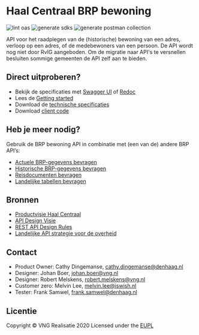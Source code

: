 # Haal Centraal BRP bewoning

![lint oas](https://github.com/VNG-Realisatie/Haal-Centraal-BRP-Bewoning/workflows/lint-oas/badge.svg)
![generate sdks](https://github.com/VNG-Realisatie/Haal-Centraal-BRP-Bewoning/workflows/generate-sdks/badge.svg)
![generate postman collection](https://github.com/VNG-Realisatie/Haal-Centraal-BRP-Bewoning/workflows/generate-postman-collection/badge.svg)

API voor het raadplegen van de (historische) bewoning van een adres, verloop op een adres, of de medebewoners van een persoon.
De API wordt nog niet door RvIG aangeboden. Om de migratie naar API's te versnellen besluiten sommige gemeenten de API zelf aan te bieden.  

## Direct uitproberen?
* Bekijk de specificaties met [Swagger UI](https://vng-realisatie.github.io/Haal-Centraal-BRP-bewoning/swagger-ui) of [Redoc](https://vng-realisatie.github.io/Haal-Centraal-BRP-bewoning/redoc)
* Lees de [Getting started](https://vng-realisatie.github.io/Haal-Centraal-BRP-bewoning/getting-started)
* Download de [technische specificaties](https://github.com/VNG-Realisatie/Haal-Centraal-BRP-Bewoning/blob/master/specificatie/genereervariant/openapi.yaml)
* Download [client code](https://github.com/VNG-Realisatie/Haal-Centraal-BRP-Bewoning/tree/master/code)

## Heb je meer nodig? 
Gebruik de BRP bewoning API in combinatie met (een van de) andere BRP API’s:

* [Actuele BRP-gegevens bevragen](https://vng-realisatie.github.io/Haal-Centraal-BRP-bevragen)
* [Historische BRP-gegevens bevragen](https://vng-realisatie.github.io/Haal-Centraal-BRP-historie-bevragen)
* [Reisdocumenten bevragen](https://vng-realisatie.github.io/Haal-Centraal-Reisdocumenten-bevragen)
* [Landelijke tabellen bevragen](https://vng-realisatie.github.io/Haal-Centraal-BRP-tabellen-bevragen)

## Bronnen

* [Productvisie Haal Centraal](https://vng-realisatie.github.io/Haal-Centraal)
* [API Design Visie](https://github.com/Geonovum/KP-APIs/tree/master/Werkgroep%20Design%20Visie)
* [REST API Design Rules](https://docs.geostandaarden.nl/api/API-Designrules/)
* [Landelijke API strategie voor de overheid](https://geonovum.github.io/KP-APIs/)

## Contact

* Product Owner: Cathy Dingemanse, [cathy.dingemanse@denhaag.nl](mailto:cathy.dingemanse@denhaag.nl)
* Designer: Johan Boer, [johan.boer@vng.nl](mailto:johan.boer@vng.nl)
* Designer: Robert Melskens, [robert.melskens@vng.nl](mailto:robert.melskens@vng.nl)
* Customer zero: Melvin Lee, [melvin.lee@iswish.nl](mailto:melvin.lee@iswish.nl)
* Tester: Frank Samwel, [frank.samwel@denhaag.nl](mailto:frank.samwel@denhaag.nl)

## Licentie
Copyright &copy; VNG Realisatie 2020
Licensed under the [EUPL](https://github.com/VNG-Realisatie/Haal-Centraal-BRP-bewoning/blob/master/LICENCE.md)
